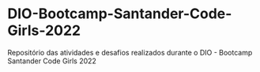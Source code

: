 # DIO-Bootcamp-Santander-Code-Girls-2022
Repositório das atividades e desafios realizados durante o DIO - Bootcamp Santander Code Girls 2022
